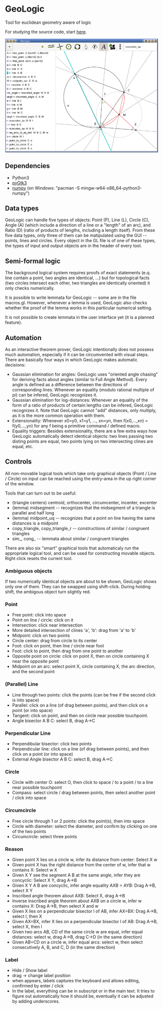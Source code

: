 # GeoLogic
Tool for euclidean geometry aware of logic

For studying the source code, start [here](technical_doc.txt).

![GeoLogic Screenshot](images/screenshot.png)

## Dependencies
+ Python3
+ [pyGtk3](https://pygobject.readthedocs.io/en/latest/getting_started.html)
+ [numpy](https://pypi.org/project/numpy/) (on Windows: "pacman -S mingw-w64-x86_64-python3-numpy")

## Data types

GeoLogic can handle five types of objects: Point (P), Line (L), Circle
(C), Angle (A) (which include a direction of a line or a "length" of
an arc), and Ratio (D) (ratio of products of lengths, including a
length itself). From these five data types, only three of them can be
matipulated using the GUI -- points, lines and circles. Every object
in the GL file is of one of these types, the types of input and output
objects are in the header of every tool.

## Semi-formal logic

The background logical system requires proofs of exact statements
(e.q. line contain a point, two angles are identical, ...) but
for topological facts (two circles intersect each other, two
triangles are identically oriented) it only checks numerically.

It is possible to write lemmata for GeoLogic -- some are in the file
macros.gl. However, whenever a lemma is used, GeoLogic also checks whether
the proof of the lemma works in this particular numerical setting.

It is not possible to create lemmata in the user interface yet
(it is a planned feature).

## Automation

As an interactive theorem prover, GeoLogic intentionally does not possess
much automation, especially if it can be circumvented with visual steps.
There are basically four ways in which GeoLogic makes automatic decisions:

+ Gaussian elimination for angles: GeoLogic uses "oriented angle chasing"
  for deriving facts about angles (similar to Full Angle Method).
  Every angle is defined as a difference between the directions of corresponding lines.
  Whenever an equality (modulo rational multiple of pi) can be infered,
  GeoLogic recognizes it.
+ Gaussian elimination for log-distances: Whenever an equality of the form of a ratio
  of products of certain lengths can be infered, GeoLogic recognizes it. Note that
  GeoLogic cannot "add" distances, only multiply, as it is the more common operation
  with them.
+ Extensionality: Whenever x0=y0, x1=y1, ..., xn=yn, then f(x0,...,xn) = f(y0,...,yn)
  for any f being a primitive command / defined macro.
+ Equality triggers: Besides extensionality, there are a few extra ways how GeoLogic
  automatically detect identical objects: two lines passing two disting points are equal,
  two points lying on two intersecting clines are equal, etc.

## Controls

All non-movable logical tools which take only graphical objects (Point / Line / Circle)
on input can be reached using the entry-area in the up right corner of the window.

Tools that can turn out to be useful:
+ (triangle centers) centroid, orthocenter, circumcenter, incenter, excenter
+ (lemma) midsegment -- recognizes that the midsegment of a triangle is parallel and half long
+ (lemma) midpoint_uq -- recognizes that a point on line having the same distances is a midpoint
+ copy_triangle, copy_triangle_r -- constructions of similar / congruent triangles
+ sim_, cong_ -- lemmata about similar / congruent triangles

There are also six "smart" graphical tools that automaticaly run the appropriate logical tool,
and can be used for constructing movable objects.
Right click resets the current tool.

### Ambiguous objects

If two numerically identical objects are about to be shown, GeoLogic
shows only one of them. They can be swapped using shift-click. During holding shift,
the ambigous object turn slightly red.

### Point

+ Free point: click into space
+ Point on line / circle: click on it
+ Intersection: click near intersection
+ More detailed intersection of clines 'a', 'b': drag from 'a' to 'b'
+ Midpoint: click on two points
+ Circle center: drag from circle to its center
+ Foot: click on point, then line / circle near foot
+ Foot: click to point, then drag from one point to another
+ Opposite point on circle: click on point X,
  then on circle containing X near the opposite point
+ Midpoint on an arc: select point X, circle containing X,
  the arc direction, and the second point

### (Parallel) Line

+ Line through two points: click the points (can be free if the second click is into space)
+ Parallel: click on a line (of drag between points), and then click on a point (or into space)
+ Tangent: click on point, and then on circle near possible touchpoint.
+ Angle bisector A B C: select B, drag A->C

### Perpendicular Line

+ Perpendibular bisector: click two points
+ Perpendicular line: click on a line (of drag between points), and then click on a point (or into space)
+ External Angle bisector A B C: select B, drag A->C

### Circle

+ Circle with center O: select O, then click to space / to a point / to a line near possible touchpoint
+ Compass: select circle / drag between points, then select another point / click into space

### Circumcircle

+ Free circle through 1 or 2 points: click the point(s), then into space
+ Circle with diameter: select the diameter, and confirm by clicking on one of the two points
+ Circumcircle: select three points

### Reason

+ Given point X lies on a circle w, infer its distance from center: Select X w
+ Given point X has the right distance from the center of w, infer that w contains X: Select w X
+ Given X Y see the segment A B at the same angle, infer they are concyclic: Select X Y, drag A->B
+ Given X Y A B are concyclic, infer angle equality AXB = AYB: Drag A->B, select X Y
+ Inscribed angle theorem about AXB: Select X, drag A->B
+ Inverse inscribed angle theorem about AXB on a circle w, infer w contains X: Drag A->B, then select X and w
+ Given X lies on a perpendicular bisector l of AB, infer AX=BX: Drag A->B, select l, then X
+ Given AX=BX, infer X lies on a perpendicular bisector l of AB: Drag A->B, select X, then l
+ Given two arcs AB, CD of the same circle w are equal, infer equal distances:
  select w, drag A->B, drag C->D (in the same direction)
+ Given AB=CD on a circle w, infer equal arcs:
  select w, then select consecutively A, B, and C, D (in the same direction)

### Label

+ Hide / Show label
+ drag -> change label position
+ when appears, labels captures the keyboard and allows editing, confirmed by enter / click
+ In the label, everything can be in subscript or in the main text. It tries to figure out automatically how it should be, eventually it can be adjusted by adding underscores.
